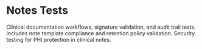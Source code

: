 # Notes Tests

Clinical documentation workflows, signature validation, and audit trail tests.
Includes note template compliance and retention policy validation.
Security testing for PHI protection in clinical notes.